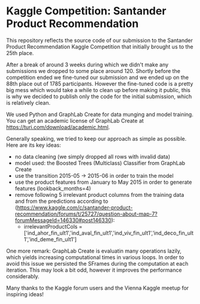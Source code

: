 # Kaggle Competition: Santander Product Recommendation

This repository reflects the source code of our submission to the Santander Product Recommendation Kaggle Competition that initially brought us to the 25th place.

After a break of around 3 weeks during which we didn't make any submissions we dropped to some place around 120. Shortly before the competition ended we fine-tuned our submission and we ended up on the 88th place out of 1785 participants. However the fine-tuned code is a pretty big mess which would take a while to clean up before making it public, this is why we decided to publish only the code for the initial submission, which is relatively clean.

We used Python and GraphLab Create for data munging and model training. You can get an academic license of GraphLab Create at https://turi.com/download/academic.html.

Generally speaking, we tried to keep our approach as simple as possible. Here are its key ideas:

* no data cleaning (we simply dropped all rows with invalid data)
* model used: the Boosted Trees (Multiclass) Classifier from GraphLab Create
* use the transition 2015-05 -> 2015-06  in order to train the model
* use the product features from January to May 2015 in order to generate features (lookback_months=4)
* remove following 5 irrelevant product columns from the training data and from the predictions according to (https://www.kaggle.com/c/santander-product-recommendation/forums/t/25727/question-about-map-7?forumMessageId=146330#post146330):
    * irrelevantProductCols =['ind_ahor_fin_ult1','ind_aval_fin_ult1','ind_viv_fin_ult1','ind_deco_fin_ult1','ind_deme_fin_ult1']
    
One more remark: GraphLab Create is evaluatin many operations lazily, which yields increasing computational times in various loops. In order to avoid this issue we persisted the SFrames during the computation at each iteration. This may look a bit odd, however it improves the performance considerably.

Many thanks to the Kaggle forum users and the Vienna Kaggle meetup for inspiring ideas!
